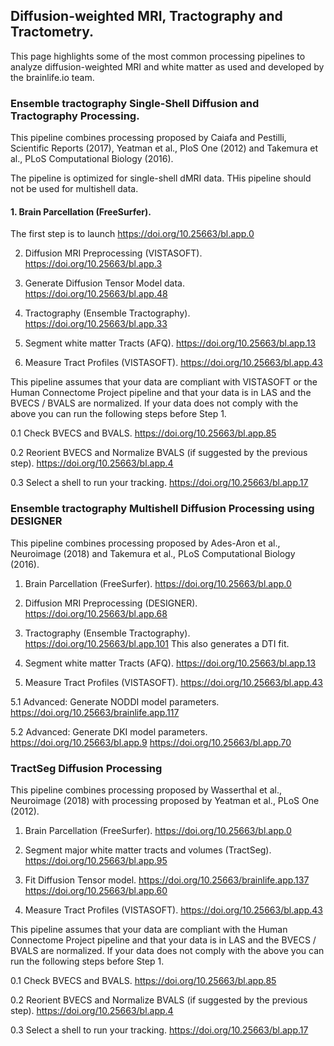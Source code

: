## Diffusion-weighted MRI, Tractography and Tractometry.
This page highlights some of the most common processing pipelines to analyze diffusion-weighted MRI and white matter as used and developed by the brainlife.io team.

### Ensemble tractography Single-Shell Diffusion and Tractography Processing.
This pipeline combines processing proposed by Caiafa and Pestilli, Scientific Reports (2017), Yeatman et al., PloS One (2012) and Takemura et al., PLoS Computational Biology (2016).

The pipeline is optimized for single-shell dMRI data. THis pipeline should not be used for multishell data.

#### 1. Brain Parcellation (FreeSurfer).
The first step is to launch 
https://doi.org/10.25663/bl.app.0

2. Diffusion MRI Preprocessing (VISTASOFT).
https://doi.org/10.25663/bl.app.3

3. Generate Diffusion Tensor Model data.
https://doi.org/10.25663/bl.app.48 

4. Tractography (Ensemble Tractography).
https://doi.org/10.25663/bl.app.33

3. Segment white matter Tracts (AFQ).
https://doi.org/10.25663/bl.app.13

4. Measure Tract Profiles (VISTASOFT).
https://doi.org/10.25663/bl.app.43

This pipeline assumes that your data are compliant with VISTASOFT or the Human Connectome Project pipeline and that your data is in LAS and the BVECS / BVALS are normalized. If your data does not comply with the above you can run the following steps before Step 1.

0.1 Check BVECS and BVALS.
https://doi.org/10.25663/bl.app.85

0.2 Reorient BVECS and Normalize BVALS (if suggested by the previous step).
https://doi.org/10.25663/bl.app.4

0.3 Select a shell to run your tracking.
https://doi.org/10.25663/bl.app.17

### Ensemble tractography Multishell Diffusion Processing using DESIGNER
This pipeline combines processing proposed by Ades-Aron et al., Neuroimage (2018) and Takemura et al., PLoS Computational Biology (2016).

1. Brain Parcellation (FreeSurfer).
https://doi.org/10.25663/bl.app.0

2. Diffusion MRI Preprocessing (DESIGNER).
https://doi.org/10.25663/bl.app.68

3. Tractography (Ensemble Tractography).
https://doi.org/10.25663/bl.app.101
This also generates a DTI fit.

3. Segment white matter Tracts (AFQ).
https://doi.org/10.25663/bl.app.13

4. Measure Tract Profiles (VISTASOFT).
https://doi.org/10.25663/bl.app.43

5.1 Advanced: Generate NODDI model parameters.
https://doi.org/10.25663/brainlife.app.117

5.2 Advanced: Generate DKI model parameters.
https://doi.org/10.25663/bl.app.9
https://doi.org/10.25663/bl.app.70

### TractSeg Diffusion Processing
This pipeline combines processing proposed by Wasserthal et al., Neuroimage (2018) with processing proposed by Yeatman et al., PLoS One (2012).

1. Brain Parcellation (FreeSurfer).
https://doi.org/10.25663/bl.app.0

2. Segment major white matter tracts and volumes (TractSeg).
https://doi.org/10.25663/bl.app.95

3. Fit Diffusion Tensor model.
https://doi.org/10.25663/brainlife.app.137
https://doi.org/10.25663/bl.app.60

4. Measure Tract Profiles (VISTASOFT).
https://doi.org/10.25663/bl.app.43


This pipeline assumes that your data are compliant with the Human Connectome Project pipeline and that your data is in LAS and the BVECS / BVALS are normalized. If your data does not comply with the above you can run the following steps before Step 1.

0.1 Check BVECS and BVALS.
https://doi.org/10.25663/bl.app.85

0.2 Reorient BVECS and Normalize BVALS (if suggested by the previous step).
https://doi.org/10.25663/bl.app.4

0.3 Select a shell to run your tracking.
https://doi.org/10.25663/bl.app.17
